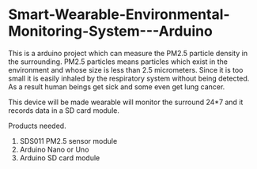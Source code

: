 # Smart-Wearable-Environmental-Monitoring-System---Arduino

This is a arduino project which can measure the PM2.5 particle density in the surrounding. 
PM2.5 particles means particles which exist in the environment and whose size is less than 2.5 micrometers. 
Since it is too small it is easily inhaled by the respiratory system without being detected. 
As a result human beings get sick and some even get lung cancer.

This device will be made wearable will monitor the surround 24*7 and it records data in a SD card module. 

Products needed. 
1. SDS011 PM2.5 sensor module
2. Arduino Nano or Uno
3. Arduino SD card module
